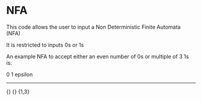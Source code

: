 # NFA
This code allows the user to input a Non Deterministic Finite Automata (NFA)

It is restricted to inputs 0s or 1s

An example NFA to accept either an even number of 0s or multiple of 3 1s is:

0   1   epsilon 

_______________ 

{}  {}    {1,3}   
